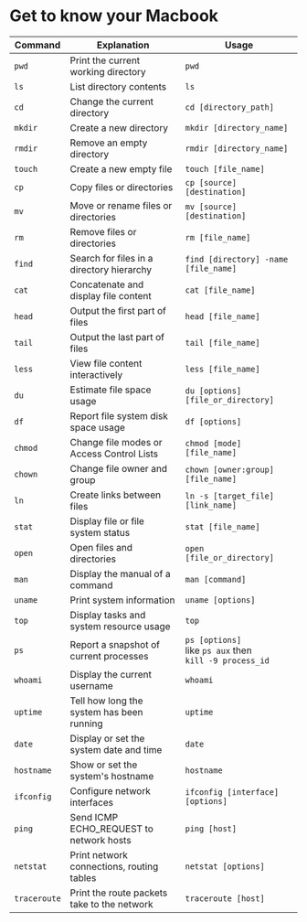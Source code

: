 # Get to know your Macbook

| Command           | Explanation                                  | Usage                                   |
|-------------------|----------------------------------------------|-----------------------------------------|
| `pwd`             | Print the current working directory         | `pwd`                                   |
| `ls`              | List directory contents                     | `ls`                                    |
| `cd`              | Change the current directory                | `cd [directory_path]`                   |
| `mkdir`           | Create a new directory                      | `mkdir [directory_name]`                |
| `rmdir`           | Remove an empty directory                   | `rmdir [directory_name]`                |
| `touch`           | Create a new empty file                     | `touch [file_name]`                     |
| `cp`              | Copy files or directories                   | `cp [source] [destination]`             |
| `mv`              | Move or rename files or directories         | `mv [source] [destination]`             |
| `rm`              | Remove files or directories                 | `rm [file_name]`                        |
| `find`            | Search for files in a directory hierarchy   | `find [directory] -name [file_name]`    |
| `cat`             | Concatenate and display file content        | `cat [file_name]`                       |
| `head`            | Output the first part of files              | `head [file_name]`                      |
| `tail`            | Output the last part of files               | `tail [file_name]`                      |
| `less`            | View file content interactively             | `less [file_name]`                      |
| `du`              | Estimate file space usage                   | `du [options] [file_or_directory]`      |
| `df`              | Report file system disk space usage         | `df [options]`                          |
| `chmod`           | Change file modes or Access Control Lists   | `chmod [mode] [file_name]`              |
| `chown`           | Change file owner and group                 | `chown [owner:group] [file_name]`       |
| `ln`              | Create links between files                  | `ln -s [target_file] [link_name]`       |
| `stat`            | Display file or file system status          | `stat [file_name]`                      |
| `open`            | Open files and directories                  | `open [file_or_directory]`              |
| `man`             | Display the manual of a command             | `man [command]`                         |
| `uname`           | Print system information                    | `uname [options]`                       |
| `top`             | Display tasks and system resource usage     | `top`                                   |
| `ps`              | Report a snapshot of current processes      | `ps [options]`<br> like `ps aux` then <br> `kill -9 process_id`                     |
| `whoami`          | Display the current username                | `whoami`                                |
| `uptime`          | Tell how long the system has been running   | `uptime`                                |
| `date`            | Display or set the system date and time     | `date`                                  |
| `hostname`        | Show or set the system's hostname           | `hostname`                              |
| `ifconfig`        | Configure network interfaces                | `ifconfig [interface] [options]`        |
| `ping`            | Send ICMP ECHO_REQUEST to network hosts     | `ping [host]`                           |
| `netstat`         | Print network connections, routing tables   | `netstat [options]`                     |
| `traceroute`      | Print the route packets take to the network | `traceroute [host]`                     |

